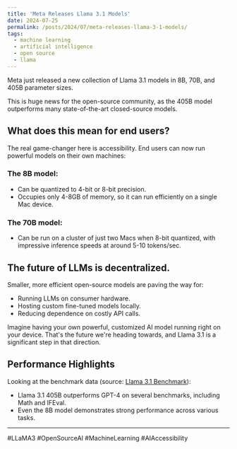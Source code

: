 ```yaml
---
title: 'Meta Releases Llama 3.1 Models'
date: 2024-07-25
permalink: /posts/2024/07/meta-releases-llama-3-1-models/
tags:
  - machine learning
  - artificial intelligence
  - open source
  - llama
---
```




Meta just released a new collection of Llama 3.1 models in 8B, 70B, and 405B parameter sizes.

This is huge news for the open-source community, as the 405B model outperforms many state-of-the-art closed-source models.

## What does this mean for end users?

The real game-changer here is accessibility. End users can now run powerful models on their own machines:

### The 8B model:
- Can be quantized to 4-bit or 8-bit precision.
- Occupies only 4-8GB of memory, so it can run efficiently on a single Mac device.

### The 70B model:
- Can be run on a cluster of just two Macs when 8-bit quantized, with impressive inference speeds at around 5-10 tokens/sec.

## The future of LLMs is decentralized.

Smaller, more efficient open-source models are paving the way for:
- Running LLMs on consumer hardware.
- Hosting custom fine-tuned models locally.
- Reducing dependence on costly API calls.

Imagine having your own powerful, customized AI model running right on your device. That's the future we're heading towards, and Llama 3.1 is a significant step in that direction.

## Performance Highlights

Looking at the benchmark data (source: [Llama 3.1 Benchmark](https://lnkd.in/gMH_tHz3)):
- Llama 3.1 405B outperforms GPT-4 on several benchmarks, including Math and IFEval.
- Even the 8B model demonstrates strong performance across various tasks.

---

#LLaMA3 #OpenSourceAI #MachineLearning #AIAccessibility
